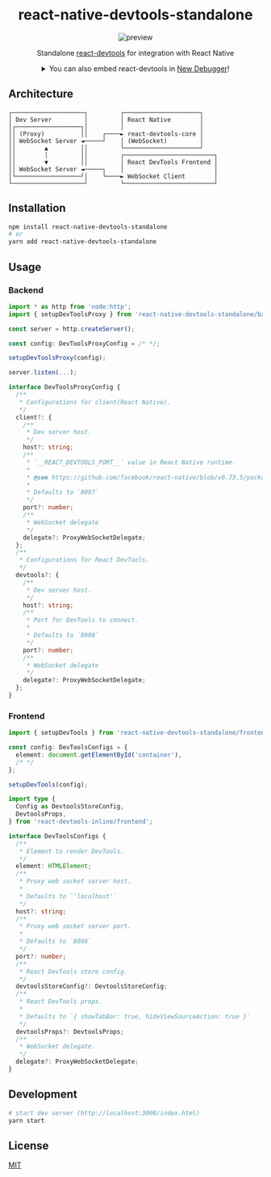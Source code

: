<div align="center">

# react-native-devtools-standalone

![preview](./preview.png)

Standalone [react-devtools](https://github.com/facebook/react/tree/main/packages/react-devtools) for integration with React Native

<details>

  <summary>You can also embed react-devtools in <a href="https://reactnative.dev/docs/debugging?js-debugger=new-debugger">New Debugger</a>!</summary>

![preview](./preview-devtools.png)

</details>

</div>

## Architecture

```
┌────────────────────┐         ┌─────────────────────┐
│ Dev Server         │         │ React Native        │
│┌──────────────────┐│         │                     │
││ (Proxy)          ││    ┌────► react-devtools-core │
││ WebSocket Server ◄─────┘    │ (WebSocket)         │
││        ▲         ││         └─────────────────────┘
││        │         ││         ┌─────────────────────────┐
││        ▼         ││         │ React DevTools Frontend │
││ WebSocket Server ◄─────┐    │                         │
│└──────────────────┘│    └────► WebSocket Client        │
└────────────────────┘         └─────────────────────────┘
```

## Installation

```bash
npm install react-native-devtools-standalone
# or
yarn add react-native-devtools-standalone
```

## Usage

### Backend

```ts
import * as http from 'node:http';
import { setupDevToolsProxy } from 'react-native-devtools-standalone/backend';

const server = http.createServer();

const config: DevToolsProxyConfig = /* */;

setupDevToolsProxy(config);

server.listen(...);
```

```ts
interface DevToolsProxyConfig {
  /**
   * Configurations for client(React Native).
   */
  client?: {
    /**
     * Dev server host.
     */
    host?: string;
    /**
     * `__REACT_DEVTOOLS_PORT__` value in React Native runtime.
     *
     * @see https://github.com/facebook/react-native/blob/v0.73.5/packages/react-native/Libraries/Core/setUpReactDevTools.js#L50-L53
     *
     * Defaults to `8097`
     */
    port?: number;
    /**
     * WebSocket delegate
     */
    delegate?: ProxyWebSocketDelegate;
  };
  /**
   * Configurations for React DevTools.
   */
  devtools?: {
    /**
     * Dev server host.
     */
    host?: string;
    /**
     * Port for DevTools to connect.
     *
     * Defaults to `8098`
     */
    port?: number;
    /**
     * WebSocket delegate
     */
    delegate?: ProxyWebSocketDelegate;
  };
}
```

### Frontend

```ts
import { setupDevTools } from 'react-native-devtools-standalone/frontend';

const config: DevToolsConfigs = {
  element: document.getElementById('container'),
  /* */
};

setupDevTools(config);
```

```ts
import type {
  Config as DevtoolsStoreConfig,
  DevtoolsProps,
} from 'react-devtools-inline/frontend';

interface DevToolsConfigs {
  /**
   * Element to render DevTools.
   */
  element: HTMLElement;
  /**
   * Proxy web socket server host.
   *
   * Defaults to `'localhost'`
   */
  host?: string;
  /**
   * Proxy web socket server port.
   *
   * Defaults to `8098`
   */
  port?: number;
  /**
   * React DevTools store config.
   */
  devtoolsStoreConfig?: DevtoolsStoreConfig;
  /**
   * React DevTools props.
   *
   * Defaults to `{ showTabBar: true, hideViewSourceAction: true }`
   */
  devtoolsProps?: DevtoolsProps;
  /**
   * WebSocket delegate.
   */
  delegate?: ProxyWebSocketDelegate;
}
```

## Development

```bash
# start dev server (http://localhost:3000/index.html)
yarn start
```

## License

[MIT](./LICENSE)
